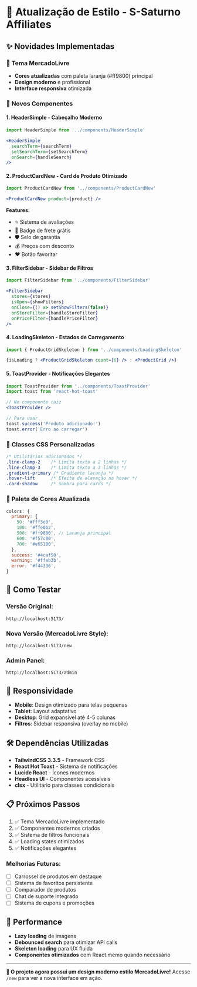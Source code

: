 # 🎨 Atualização de Estilo - S-Saturno Affiliates

## ✨ Novidades Implementadas

### 🎯 **Tema MercadoLivre**
- **Cores atualizadas** com paleta laranja (#ff9800) principal
- **Design moderno** e profissional
- **Interface responsiva** otimizada

### 🧩 **Novos Componentes**

#### 1. **HeaderSimple** - Cabeçalho Moderno
```jsx
import HeaderSimple from '../components/HeaderSimple'

<HeaderSimple 
  searchTerm={searchTerm}
  setSearchTerm={setSearchTerm}
  onSearch={handleSearch}
/>
```

#### 2. **ProductCardNew** - Card de Produto Otimizado  
```jsx
import ProductCardNew from '../components/ProductCardNew'

<ProductCardNew product={product} />
```
**Features:**
- ⭐ Sistema de avaliações
- 🚚 Badge de frete grátis
- 🛡️ Selo de garantia
- 💰 Preços com desconto
- ❤️ Botão favoritar

#### 3. **FilterSidebar** - Sidebar de Filtros
```jsx
import FilterSidebar from '../components/FilterSidebar'

<FilterSidebar 
  stores={stores}
  isOpen={showFilters}
  onClose={() => setShowFilters(false)}
  onStoreFilter={handleStoreFilter}
  onPriceFilter={handlePriceFilter}
/>
```

#### 4. **LoadingSkeleton** - Estados de Carregamento
```jsx
import { ProductGridSkeleton } from '../components/LoadingSkeleton'

{isLoading ? <ProductGridSkeleton count={6} /> : <ProductGrid />}
```

#### 5. **ToastProvider** - Notificações Elegantes
```jsx
import ToastProvider from '../components/ToastProvider'
import toast from 'react-hot-toast'

// No componente raiz
<ToastProvider />

// Para usar
toast.success('Produto adicionado!')
toast.error('Erro ao carregar')
```

### 🎨 **Classes CSS Personalizadas**

```css
/* Utilitários adicionados */
.line-clamp-2    /* Limita texto a 2 linhas */
.line-clamp-3    /* Limita texto a 3 linhas */
.gradient-primary /* Gradiente laranja */
.hover-lift      /* Efeito de elevação no hover */
.card-shadow     /* Sombra para cards */
```

### 🎯 **Paleta de Cores Atualizada**

```javascript
colors: {
  primary: {
    50: '#fff3e0',
    100: '#ffe0b2', 
    500: '#ff9800', // Laranja principal
    600: '#f57c00',
    700: '#e65100',
  },
  success: '#4caf50',
  warning: '#ffeb3b', 
  error: '#f44336',
}
```

## 🚀 **Como Testar**

### **Versão Original:**
```
http://localhost:5173/
```

### **Nova Versão (MercadoLivre Style):**
```
http://localhost:5173/new
```

### **Admin Panel:**
```
http://localhost:5173/admin
```

## 📱 **Responsividade**

- **Mobile**: Design otimizado para telas pequenas
- **Tablet**: Layout adaptativo 
- **Desktop**: Grid expansível até 4-5 colunas
- **Filtros**: Sidebar responsiva (overlay no mobile)

## 🛠️ **Dependências Utilizadas**

- **TailwindCSS 3.3.5** - Framework CSS
- **React Hot Toast** - Sistema de notificações
- **Lucide React** - Ícones modernos
- **Headless UI** - Componentes acessíveis
- **clsx** - Utilitário para classes condicionais

## 📋 **Próximos Passos**

1. ✅ Tema MercadoLivre implementado
2. ✅ Componentes modernos criados
3. ✅ Sistema de filtros funcionais
4. ✅ Loading states otimizados
5. ✅ Notificações elegantes

### **Melhorias Futuras:**
- [ ] Carrossel de produtos em destaque
- [ ] Sistema de favoritos persistente
- [ ] Comparador de produtos
- [ ] Chat de suporte integrado
- [ ] Sistema de cupons e promoções

## 🎯 **Performance**

- **Lazy loading** de imagens
- **Debounced search** para otimizar API calls
- **Skeleton loading** para UX fluida
- **Componentes otimizados** com React.memo quando necessário

---

**🎉 O projeto agora possui um design moderno estilo MercadoLivre!**
Acesse `/new` para ver a nova interface em ação.